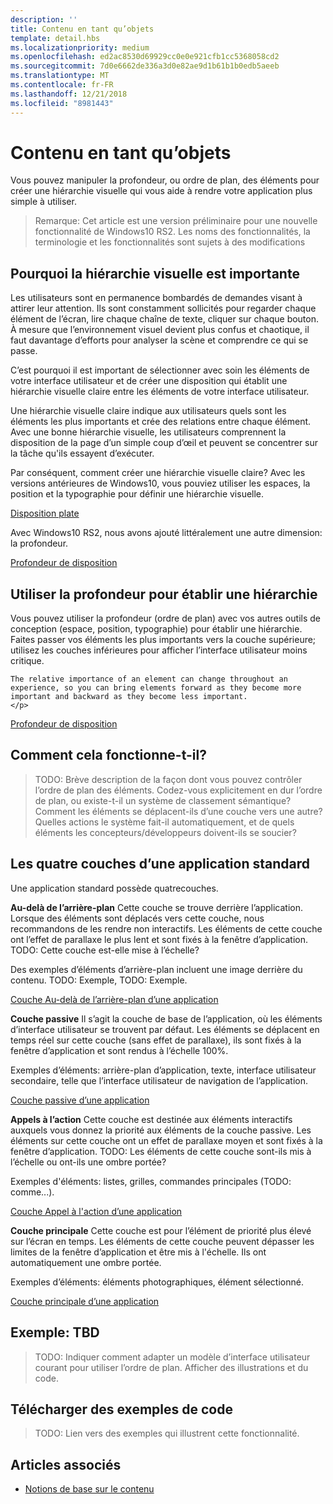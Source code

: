 ```yaml
---
description: ''
title: Contenu en tant qu’objets
template: detail.hbs
ms.localizationpriority: medium
ms.openlocfilehash: ed2ac8530d69929cc0e0e921cfb1cc5368058cd2
ms.sourcegitcommit: 7d0e6662de336a3d0e82ae9d1b61b1b0edb5aeeb
ms.translationtype: MT
ms.contentlocale: fr-FR
ms.lasthandoff: 12/21/2018
ms.locfileid: "8981443"
---
```

# <a name="content-as-objects"></a>Contenu en tant qu’objets

 

Vous pouvez manipuler la profondeur, ou ordre de plan, des éléments pour créer une hiérarchie visuelle qui vous aide à rendre votre application plus simple à utiliser.  

> Remarque: Cet article est une version préliminaire pour une nouvelle fonctionnalité de Windows10 RS2. Les noms des fonctionnalités, la terminologie et les fonctionnalités sont sujets à des modifications 

## <a name="why-visual-hierarchy-is-important"></a>Pourquoi la hiérarchie visuelle est importante

Les utilisateurs sont en permanence bombardés de demandes visant à attirer leur attention. Ils sont constamment sollicités pour regarder chaque élément de l’écran, lire chaque chaîne de texte, cliquer sur chaque bouton. À mesure que l’environnement visuel devient plus confus et chaotique, il faut davantage d’efforts pour analyser la scène et comprendre ce qui se passe.  

C’est pourquoi il est important de sélectionner avec soin les éléments de votre interface utilisateur et de créer une disposition qui établit une hiérarchie visuelle claire entre les éléments de votre interface utilisateur. <!-- Every element is competing for the user's attention, and every time you add an element, you add a mental tax to the user. -->

Une hiérarchie visuelle claire indique aux utilisateurs quels sont les éléments les plus importants et crée des relations entre chaque élément. Avec une bonne hiérarchie visuelle, les utilisateurs comprennent la disposition de la page d’un simple coup d’œil et peuvent se concentrer sur la tâche qu'ils essayent d’exécuter. 

<p></p>


<div class="side-by-side">
<div class="side-by-side-content">
  <div class="side-by-side-content-left">
  <p>Par conséquent, comment créer une hiérarchie visuelle claire? Avec les versions antérieures de Windows10, vous pouviez utiliser les espaces, la position et la typographie pour définir une hiérarchie visuelle. </p>
  </div>
  <div class="side-by-side-content-right">
    <a href="images/content-as-objects/flat-layout.png">Disposition plate</a>
    
  </div>
</div>
</div>

Avec Windows10 RS2, nous avons ajouté littéralement une autre dimension: la profondeur. 

<a href="images/content-as-objects/depth-in-layout2.png">Profondeur de disposition</a>


## <a name="use-depth-to-establish-a-hierarchy"></a>Utiliser la profondeur pour établir une hiérarchie 

<p></p>

<div class="side-by-side">
<div class="side-by-side-content">
  <div class="side-by-side-content-left">
     <p>Vous pouvez utiliser la profondeur (ordre de plan) avec vos autres outils de conception (espace, position, typographie) pour établir une hiérarchie. Faites passer vos éléments les plus importants vers la couche supérieure; utilisez les couches inférieures pour afficher l’interface utilisateur moins critique. 

    The relative importance of an element can change throughout an experience, so you can bring elements forward as they become more important and backward as they become less important. 
    </p>
  </div>
  <div class="side-by-side-content-right">
    <a href="images/content-as-objects/elements-forward-backward.png">Profondeur de disposition</a> 
    
  </div>
</div>
</div>

## <a name="how-does-it-work"></a>Comment cela fonctionne-t-il?
> TODO: Brève description de la façon dont vous pouvez contrôler l’ordre de plan des éléments. Codez-vous explicitement en dur l’ordre de plan, ou existe-t-il un système de classement sémantique? Comment les éléments se déplacent-ils d’une couche vers une autre? Quelles actions le système fait-il automatiquement, et de quels éléments les concepteurs/développeurs doivent-ils se soucier? 

## <a name="the-four-layers-of-a-typical-app-layers"></a>Les quatre couches d’une application standard

<p>Une application standard possède quatrecouches.</p>
<p></p>

<div class="side-by-side">
<div class="side-by-side-content">
  <div class="side-by-side-content-left">
<b>Au-delà de l’arrière-plan</b> Cette couche se trouve derrière l’application.  Lorsque des éléments sont déplacés vers cette couche, nous recommandons de les rendre non interactifs. Les éléments de cette couche ont l’effet de parallaxe le plus lent et sont fixés à la fenêtre d’application. TODO: Cette couche est-elle mise à l’échelle? 

<p>Des exemples d’éléments d’arrière-plan incluent une image derrière du contenu. TODO: Exemple, TODO: Exemple.</p>
  </div>
  <div class="side-by-side-content-right">
    <a href="images/content-as-objects/elements-forward-backward.png">Couche Au-delà de l’arrière-plan d’une application</a>
    
  </div>
</div>
</div>

<p></p>

<div class="side-by-side">
<div class="side-by-side-content">
  <div class="side-by-side-content-left">
<b>Couche passive</b> Il s’agit la couche de base de l’application, où les éléments d’interface utilisateur se trouvent par défaut.  Les éléments se déplacent en temps réel sur cette couche (sans effet de parallaxe), ils sont fixés à la fenêtre d’application et sont rendus à l’échelle 100%. 

<p>Exemples d’éléments: arrière-plan d’application, texte, interface utilisateur secondaire, telle que l’interface utilisateur de navigation de l’application.</p>
  </div>
  <div class="side-by-side-content-right">
    <a href="images/content-as-objects/elements-forward-backward.png">Couche passive d’une application</a>
    
  </div>
</div>
</div>

<p></p>

<div class="side-by-side">
<div class="side-by-side-content">
  <div class="side-by-side-content-left">
<b>Appels à l’action</b> Cette couche est destinée aux éléments interactifs auxquels vous donnez la priorité aux éléments de la couche passive. Les éléments sur cette couche ont un effet de parallaxe moyen et sont fixés à la fenêtre d’application. TODO: Les éléments de cette couche sont-ils mis à l’échelle ou ont-ils une ombre portée?

<p>Exemples d'éléments: listes, grilles, commandes principales (TODO: comme...).</p> 
  </div>
  <div class="side-by-side-content-right">
    <a href="images/content-as-objects/elements-forward-backward.png">Couche Appel à l'action d’une application</a>
    
  </div>
</div>
</div>

<p></p>
<div class="side-by-side">
<div class="side-by-side-content">
  <div class="side-by-side-content-left">
<b>Couche principale</b> Cette couche est pour l’élément de priorité plus élevé sur l’écran en temps.  Les éléments de cette couche peuvent dépasser les limites de la fenêtre d’application et être mis à l'échelle. Ils ont automatiquement une ombre portée.

<p>Exemples d’éléments: éléments photographiques, élément sélectionné.</p>  
  </div>
  <div class="side-by-side-content-right">
    <a href="images/content-as-objects/elements-forward-backward.png">Couche principale d’une application</a>
    
  </div>
</div>
</div>



<!--
Depth is meaningful; it establishes visual and interactive hierarchy for users to efficiently complete tasks. Depth orients users in our system. 
-->

## <a name="example-tbd"></a>Exemple: TBD
> TODO: Indiquer comment adapter un modèle d’interface utilisateur courant pour utiliser l’ordre de plan. Afficher des illustrations et du code. 

## <a name="download-the-code-samples"></a>Télécharger des exemples de code
>TODO: Lien vers des exemples qui illustrent cette fonctionnalité. 


## <a name="related-articles"></a>Articles associés
* [Notions de base sur le contenu](../basics/content-basics.md)
